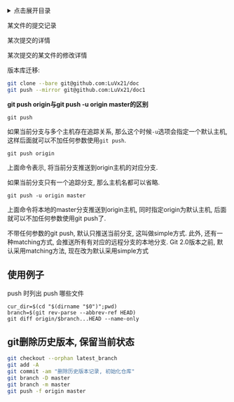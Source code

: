 <details>
<summary>点击展开目录</summary>
<!-- TOC -->

- [使用例子](#使用例子)

<!-- /TOC -->
</details>

某文件的提交记录

某次提交的详情

某次提交的某文件的修改详情


版本库迁移:
```bash
git clone --bare git@github.com:LuVx21/doc
git push --mirror git@github.com:LuVx21/doc1
```

**git push origin与git push -u origin master的区别**

`git push`

如果当前分支与多个主机存在追踪关系, 那么这个时候`-u`选项会指定一个默认主机, 这样后面就可以不加任何参数使用`git push`.

`git push origin`

上面命令表示, 将当前分支推送到origin主机的对应分支.

如果当前分支只有一个追踪分支, 那么主机名都可以省略.

`git push -u origin master`

上面命令将本地的master分支推送到origin主机, 同时指定origin为默认主机, 后面就可以不加任何参数使用git push了.

不带任何参数的git push, 默认只推送当前分支, 这叫做simple方式. 此外, 还有一种matching方式, 会推送所有有对应的远程分支的本地分支. Git 2.0版本之前, 默认采用matching方法, 现在改为默认采用simple方式

## 使用例子

push 时列出 push 哪些文件
```shell
cur_dir=$(cd "$(dirname "$0")";pwd)
branch=$(git rev-parse --abbrev-ref HEAD)
git diff origin/$branch...HEAD --name-only
```

## git删除历史版本, 保留当前状态

```bash
git checkout --orphan latest_branch
git add -A
git commit -am "删除历史版本记录, 初始化仓库"
git branch -D master
git branch -m master
git push -f origin master
```
